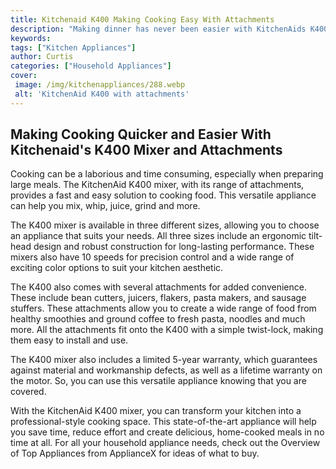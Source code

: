```yaml
---
title: Kitchenaid K400 Making Cooking Easy With Attachments
description: "Making dinner has never been easier with KitchenAids K400 blender With its different attachments you can whip up anything from a delicious soup to a decadent dessert Read on to learn more about this incredible kitchen tool"
keywords: 
tags: ["Kitchen Appliances"]
author: Curtis
categories: ["Household Appliances"]
cover: 
 image: /img/kitchenappliances/288.webp
 alt: 'KitchenAid K400 with attachments'
---
```

## Making Cooking Quicker and Easier With Kitchenaid's K400 Mixer and Attachments
Cooking can be a laborious and time consuming, especially when preparing large meals. The KitchenAid K400 mixer, with its range of attachments, provides a fast and easy solution to cooking food. This versatile appliance can help you mix, whip, juice, grind and more. 

The K400 mixer is available in three different sizes, allowing you to choose an appliance that suits your needs. All three sizes include an ergonomic tilt-head design and robust construction for long-lasting performance. These mixers also have 10 speeds for precision control and a wide range of exciting color options to suit your kitchen aesthetic. 

The K400 also comes with several attachments for added convenience. These include bean cutters, juicers, flakers, pasta makers, and sausage stuffers. These attachments allow you to create a wide range of food from healthy smoothies and ground coffee to fresh pasta, noodles and much more. All the attachments fit onto the K400 with a simple twist-lock, making them easy to install and use. 

The K400 mixer also includes a limited 5-year warranty, which guarantees against material and workmanship defects, as well as a lifetime warranty on the motor. So, you can use this versatile appliance knowing that you are covered. 

With the KitchenAid K400 mixer, you can transform your kitchen into a professional-style cooking space. This state-of-the-art appliance will help you save time, reduce effort and create delicious, home-cooked meals in no time at all. For all your household appliance needs, check out the Overview of Top Appliances from ApplianceX for ideas of what to buy.
